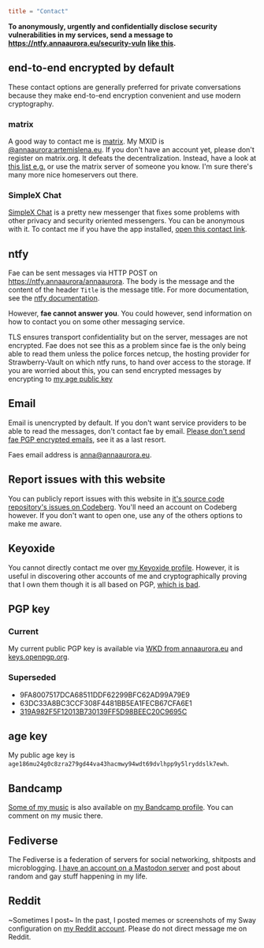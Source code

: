 ```toml
title = "Contact"
```

<strong>To anonymously, urgently and confidentially disclose security vulnerabilities in my services, send a message to <span class="mono">https://ntfy.annaaurora.eu/security-vuln</span> <a href="https://ntfy.annaaurora.eu/docs/publish/">like this</a>.</strong>

## end-to-end encrypted by default

These contact options are generally preferred for private conversations because they make end-to-end encryption convenient and use modern cryptography.

### matrix

A good way to contact me is [matrix](https://matrix.org/). My MXID is [@annaaurora:artemislena.eu](https://matrix.to/#/@annaaurora:artemislena.eu). If you don't have an account yet, please don't register on matrix.org. It defeats the decentralization. Instead, have a look at [this list e.g.](https://github.com/techlore/faq-bot/blob/6c257e35c9033de7222be16528f3ab39a466b56a/faq.json#L10) or use the matrix server of someone you know. I'm sure there's many more nice homeservers out there.

### SimpleX Chat

[SimpleX Chat](https://simplex.chat/) is a pretty new messenger that fixes some problems with other privacy and security oriented messengers. You can be anonymous with it. To contact me if you have the app installed, [open this contact link](https://simplex.chat/contact#/?v=2-5&smp=smp%3A%2F%2F6iIcWT_dF2zN_w5xzZEY7HI2Prbh3ldP07YTyDexPjE%3D%40smp10.simplex.im%2FA8yjzq7FCXURRlKKHk0pSVWeawtZGgDN%23%2F%3Fv%3D1-2%26dh%3DMCowBQYDK2VuAyEA-KlVDK1JtuB6EpcXW-EzqrIRI250ek0fxiL7wj8TLDM%253D%26srv%3Drb2pbttocvnbrngnwziclp2f4ckjq65kebafws6g4hy22cdaiv5dwjqd.onion).

## ntfy

Fae can be sent messages via HTTP POST on <https://ntfy.annaaurora/annaaurora>. The body is the message and the content of the header `Title` is the message title. For more documentation, see the [ntfy documentation](https://docs.ntfy.sh/publish/).

However, **fae cannot answer you**. You could however, send information on how to contact you on some other messaging service.

TLS ensures transport confidentiality but on the server, messages are not encrypted. Fae does not see this as a problem since fae is the only being able to read them unless the police forces netcup, the hosting provider for Strawberry-Vault on which ntfy runs, to hand over access to the storage. If you are worried about this, you can send encrypted messages by encrypting to [my age public key](#age-key)

## Email

Email is unencrypted by default. If you don't want service providers to be able to read the messages, don't contact fae by email. [Please don't send fae PGP encrypted emails](https://www.latacora.com/blog/2019/07/16/the-pgp-problem/), see it as a last resort.

Faes email address is <a href="mailto:anna@annaaurora.eu">anna@annaaurora.eu</a>.

## Report issues with this website

You can publicly report issues with this website in [it's source code repository's issues on Codeberg](https://codeberg.org/annaaurora/aaura-w3-strawb/issues). You'll need an account on Codeberg however. If you don't want to open one, use any of the others options to make me aware.

## Keyoxide

You cannot directly contact me over [my Keyoxide profile](https://keyoxide.org/E71487CE9FA30D35ED9668A6B1BDDD56BCE7CD72). However, it is useful in discovering other accounts of me and cryptographically proving that I own them though it is all based on PGP, [which is bad](https://www.latacora.com/blog/2019/07/16/the-pgp-problem/).

## PGP key

### Current

My current public PGP key is available via [WKD from annaaurora.eu](/.well-known/openpgpkey/hu/fxy63pyohfbm34b533z1nk4bhfhbkpsh) and [keys.openpgp.org](https://keys.openpgp.org/vks/v1/by-fingerprint/E71487CE9FA30D35ED9668A6B1BDDD56BCE7CD72).

### Superseded

- 9FA8007517DCA68511DDF62299BFC62AD99A79E9
- 63DC33A8BC3CCF308F4481BB5EA1FECB67CFA6E1
- [319A982F5F12013B730139FF5D98BEEC20C9695C](https://keys.openpgp.org/vks/v1/by-fingerprint/319A982F5F12013B730139FF5D98BEEC20C9695C)

## age key

My public age key is `age186mu24g0c8zra279gd44va43hacmwy94wdt69dvlhpp9y5lryddslk7ewh`.

## Bandcamp

[Some of my music](/art#music) is also available on [my Bandcamp profile](https://annaaurora.bandcamp.com). You can comment on my music there.

## Fediverse

The Fediverse is a federation of servers for social networking, shitposts and microblogging. <a rel="me" href="https://pony.social/@annaaurora">I have an account on a Mastodon server</a> and post about random and gay stuff happening in my life.

## Reddit

~Sometimes I post~ In the past, I posted memes or screenshots of my Sway configuration on [my Reddit account](https://reddit.artemislena.eu/u/veggushroom). Please do not direct message me on Reddit.
